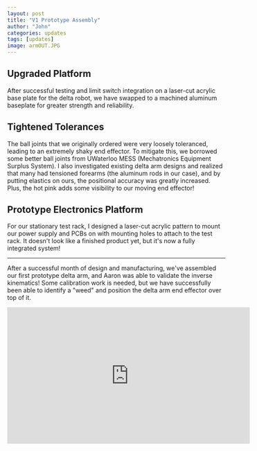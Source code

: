 ```yaml
---
layout: post
title: "V1 Prototype Assembly"
author: "John"
categories: updates
tags: [updates]
image: armOUT.JPG
---
```


## Upgraded Platform

After successful testing and limit switch integration on a laser-cut acrylic base plate for the delta robot, we have swapped to a machined aluminum baseplate for greater strength and reliability. 


## Tightened Tolerances

The ball joints that we originally ordered were very loosely toleranced, leading to an extremely shaky end effector. To mitigate this, we borrowed some better ball joints from UWaterloo MESS (Mechatronics Equipment Surplus System). I also investigated existing delta arm designs and realized that many had tensioned forearms (the aluminum rods in our case), and by putting elastics on ours, the positional accuracy was greatly increased. Plus, the hot pink adds some visibility to our moving end effector!


## Prototype Electronics Platform

For our stationary test rack, I designed a laser-cut acrylic pattern to mount our power supply and PCBs on with mounting holes to attach to the test rack. It doesn't look like a finished product yet, but it's now a fully integrated system! 

____________

After a successful month of design and manufacturing, we've assembled our first prototype delta arm, and Aaron was able to validate the inverse kinematics! Some calibration work is needed, but we have successfully been able to identify a "weed" and position the delta arm end effector over top of it. 


<iframe width="560" height="315" src="https://www.youtube.com/embed/C9gMi_kY-0M" frameborder="0" allow="accelerometer; autoplay; encrypted-media; gyroscope; picture-in-picture" allowfullscreen></iframe>


